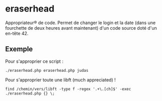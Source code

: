 eraserhead
==========

Appropriateur® de code. Permet de changer le login et la date (dans une fourchette de deux heures avant maintenant) d'un code source doté d'un en-tête 42.

Exemple
-------
Pour s'approprier ce script :

	./eraserhead.php eraserhead.php judas

Pour s'approprier toute une libft (much appreciated) !

	find /chemin/vers/libft -type f -regex '.+\.[ch]$' -exec ./eraserhead.php {} \;
